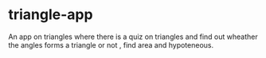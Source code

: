 # triangle-app
An app on triangles where there is a quiz on triangles and find out wheather the angles forms a triangle or not , find area and hypoteneous.
